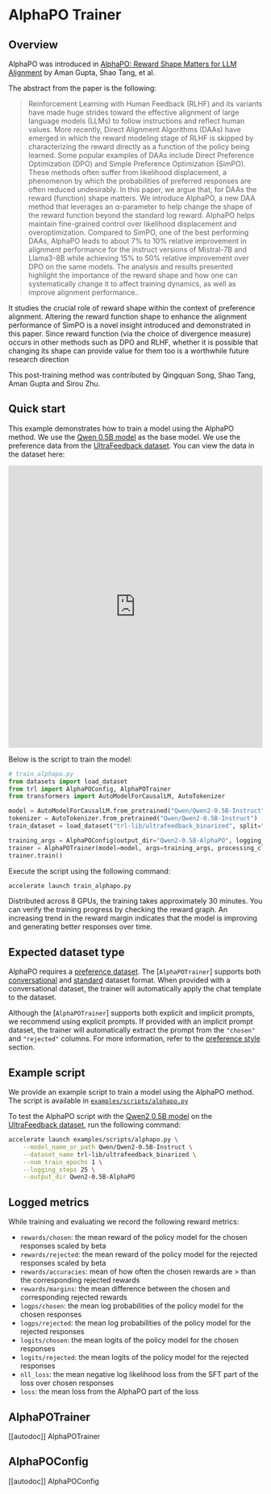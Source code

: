 # AlphaPO Trainer

## Overview

AlphaPO was introduced in [AlphaPO: Reward Shape Matters for LLM Alignment](https://arxiv.org/abs/2501.03884) by Aman Gupta, Shao Tang, et al.

The abstract from the paper is the following:

> Reinforcement Learning with Human Feedback (RLHF) and its variants have made huge strides toward the effective alignment of large language models (LLMs) to follow instructions and reflect human values. More recently, Direct Alignment Algorithms (DAAs) have emerged in which the reward modeling stage of RLHF is skipped by characterizing the reward directly as a function of the policy being learned. Some popular examples of DAAs include Direct Preference Optimization (DPO) and Simple Preference Optimization (SimPO). These methods often suffer from likelihood displacement, a phenomenon by which the probabilities of preferred responses are often reduced undesirably. In this paper, we argue that, for DAAs the reward (function) shape matters. We introduce AlphaPO, a new DAA method that leverages an α-parameter to help change the shape of the reward function beyond the standard log reward. AlphaPO helps maintain fine-grained control over likelihood displacement and overoptimization. Compared to SimPO, one of the best performing DAAs, AlphaPO leads to about 7% to 10% relative improvement in alignment performance for the instruct versions of Mistral-7B and Llama3-8B while achieving 15% to 50% relative improvement over DPO on the same models. The analysis and results presented highlight the importance of the reward shape and how one can systematically change it to affect training dynamics, as well as improve alignment performance..

It studies the crucial role of reward shape within the context of preference alignment. Altering the reward function shape to enhance the alignment performance of SimPO is a novel insight introduced and demonstrated in this paper. Since reward function (via the choice of divergence measure) occurs in other methods such as DPO and RLHF, whether it is possible that changing its shape can provide value for them too is a worthwhile future research direction

This post-training method was contributed by Qingquan Song, Shao Tang, Aman Gupta and Sirou Zhu.

## Quick start

This example demonstrates how to train a model using the AlphaPO method. We use the [Qwen 0.5B model](https://huggingface.co/Qwen/Qwen2-0.5B-Instruct) as the base model. We use the preference data from the [UltraFeedback dataset](https://huggingface.co/datasets/openbmb/UltraFeedback). You can view the data in the dataset here:

<iframe
  src="https://huggingface.co/datasets/trl-lib/ultrafeedback_binarized/embed/viewer/default/train?row=0"
  frameborder="0"
  width="100%"
  height="560px"
></iframe>

Below is the script to train the model:

```python
# train_alphapo.py
from datasets import load_dataset
from trl import AlphaPOConfig, AlphaPOTrainer
from transformers import AutoModelForCausalLM, AutoTokenizer

model = AutoModelForCausalLM.from_pretrained("Qwen/Qwen2-0.5B-Instruct")
tokenizer = AutoTokenizer.from_pretrained("Qwen/Qwen2-0.5B-Instruct")
train_dataset = load_dataset("trl-lib/ultrafeedback_binarized", split="train")

training_args = AlphaPOConfig(output_dir="Qwen2-0.5B-AlphaPO", logging_steps=10)
trainer = AlphaPOTrainer(model=model, args=training_args, processing_class=tokenizer, train_dataset=train_dataset)
trainer.train()
```

Execute the script using the following command:

```bash
accelerate launch train_alphapo.py
```

Distributed across 8 GPUs, the training takes approximately 30 minutes. You can verify the training progress by checking the reward graph. An increasing trend in the reward margin indicates that the model is improving and generating better responses over time.


## Expected dataset type

AlphaPO requires a [preference dataset](dataset_formats#preference). The [`AlphaPOTrainer`] supports both [conversational](dataset_formats#conversational) and [standard](dataset_formats#standard) dataset format. When provided with a conversational dataset, the trainer will automatically apply the chat template to the dataset.

Although the [`AlphaPOTrainer`] supports both explicit and implicit prompts, we recommend using explicit prompts. If provided with an implicit prompt dataset, the trainer will automatically extract the prompt from the `"chosen"` and `"rejected"` columns. For more information, refer to the [preference style](dataset_formats#preference) section.

## Example script

We provide an example script to train a model using the AlphaPO method. The script is available in [`examples/scripts/alphapo.py`](https://github.com/huggingface/trl/blob/main/examples/scripts/alphapo.py)

To test the AlphaPO script with the [Qwen2 0.5B model](https://huggingface.co/Qwen/Qwen2-0.5B-Instruct) on the [UltraFeedback dataset](https://huggingface.co/datasets/trl-lib/ultrafeedback_binarized), run the following command:

```bash
accelerate launch examples/scripts/alphapo.py \
    --model_name_or_path Qwen/Qwen2-0.5B-Instruct \
    --dataset_name trl-lib/ultrafeedback_binarized \
    --num_train_epochs 1 \
    --logging_steps 25 \
    --output_dir Qwen2-0.5B-AlphaPO
```

## Logged metrics

While training and evaluating we record the following reward metrics:

- `rewards/chosen`: the mean reward of the policy model for the chosen responses scaled by beta
- `rewards/rejected`: the mean reward of the policy model for the rejected responses scaled by beta
- `rewards/accuracies`: mean of how often the chosen rewards are > than the corresponding rejected rewards
- `rewards/margins`: the mean difference between the chosen and corresponding rejected rewards
- `logps/chosen`: the mean log probabilities of the policy model for the chosen responses
- `logps/rejected`: the mean log probabilities of the policy model for the rejected responses
- `logits/chosen`: the mean logits of the policy model for the chosen responses
- `logits/rejected`: the mean logits of the policy model for the rejected responses
- `nll_loss`: the mean negative log likelihood loss from the SFT part of the loss over chosen responses
- `loss`: the mean loss from the AlphaPO part of the loss

## AlphaPOTrainer

[[autodoc]] AlphaPOTrainer

## AlphaPOConfig

[[autodoc]] AlphaPOConfig
